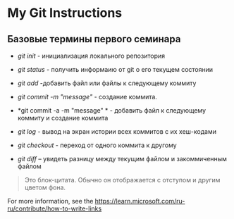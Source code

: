 # My Git Instructions

## Базовые термины первого семинара

* *git init* - инициализация локального репозитория

* *git status* - получить информаию от git о его текущем состоянии

* *git add* -добавить файл или файлы к следующему коммиту

* *git commit -m "mеssage"* - создание коммита.

* *git commit -a -m "message" * - добавить файл к следующему коммиту и создание коммита

* *git log* - вывод на экран истории всех коммитов с их хеш-кодами

* *git checkout* - переход от одного коммита к другому

* *git diff* – увидеть разницу между текущим файлом и закоммиченным файлом

>Это блок-цитата. Обычно он отображается с отступом и другим цветом фона.

 For more information, see the https://learn.microsoft.com/ru-ru/contribute/how-to-write-links
 